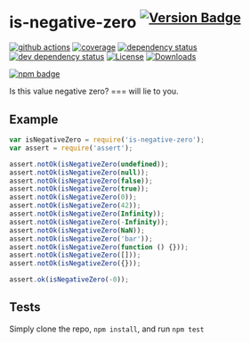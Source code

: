# is-negative-zero <sup>[![Version Badge][npm-version-svg]][package-url]</sup>

[![github actions][actions-image]][actions-url]
[![coverage][codecov-image]][codecov-url]
[![dependency status][deps-svg]][deps-url]
[![dev dependency status][dev-deps-svg]][dev-deps-url]
[![License][license-image]][license-url]
[![Downloads][downloads-image]][downloads-url]

[![npm badge][npm-badge-png]][package-url]

Is this value negative zero? === will lie to you.

## Example

```js
var isNegativeZero = require('is-negative-zero');
var assert = require('assert');

assert.notOk(isNegativeZero(undefined));
assert.notOk(isNegativeZero(null));
assert.notOk(isNegativeZero(false));
assert.notOk(isNegativeZero(true));
assert.notOk(isNegativeZero(0));
assert.notOk(isNegativeZero(42));
assert.notOk(isNegativeZero(Infinity));
assert.notOk(isNegativeZero(-Infinity));
assert.notOk(isNegativeZero(NaN));
assert.notOk(isNegativeZero('bar'));
assert.notOk(isNegativeZero(function () {}));
assert.notOk(isNegativeZero([]));
assert.notOk(isNegativeZero({}));

assert.ok(isNegativeZero(-0));
```

## Tests
Simply clone the repo, `npm install`, and run `npm test`

[package-url]: https://npmjs.org/package/is-negative-zero
[npm-version-svg]: https://versionbadg.es/inspect-js/is-negative-zero.svg
[deps-svg]: https://david-dm.org/inspect-js/is-negative-zero.svg
[deps-url]: https://david-dm.org/inspect-js/is-negative-zero
[dev-deps-svg]: https://david-dm.org/inspect-js/is-negative-zero/dev-status.svg
[dev-deps-url]: https://david-dm.org/inspect-js/is-negative-zero#info=devDependencies
[npm-badge-png]: https://nodei.co/npm/is-negative-zero.png?downloads=true&stars=true
[license-image]: https://img.shields.io/npm/l/is-negative-zero.svg
[license-url]: LICENSE
[downloads-image]: https://img.shields.io/npm/dm/is-negative-zero.svg
[downloads-url]: https://npm-stat.com/charts.html?package=is-negative-zero
[codecov-image]: https://codecov.io/gh/inspect-js/is-negative-zero/branch/main/graphs/badge.svg
[codecov-url]: https://app.codecov.io/gh/inspect-js/is-negative-zero/
[actions-image]: https://img.shields.io/endpoint?url=https://github-actions-badge-u3jn4tfpocch.runkit.sh/inspect-js/is-negative-zero
[actions-url]: https://github.com/inspect-js/is-negative-zero/actions
